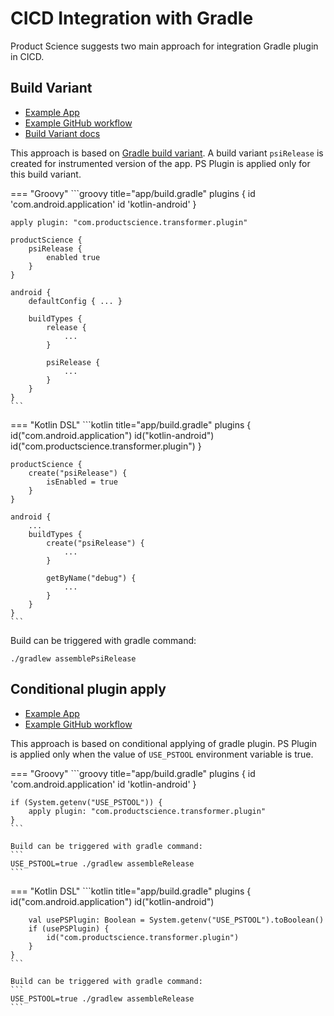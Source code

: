 # CICD Integration with Gradle

Product Science suggests two main approach for integration Gradle plugin in CICD. 

## Build Variant 

* [Example App](https://github.com/product-science/demoapps/tree/main/cicd-examples/android-buildvariant)
* [Example GitHub workflow](https://github.com/product-science/demoapps/blob/main/.github/workflows/cicd-buildvariant.yml)
* [Build Variant docs](/android/gradle/#enabling-the-plugin-by-build-type)


This approach is based on [Gradle build variant](https://developer.android.com/studio/build/build-variants).
A build variant `psiRelease` is created for instrumented version of the app. 
PS Plugin is applied only for this build variant.

=== "Groovy"
    ```groovy title="app/build.gradle"
    plugins {
        id 'com.android.application'
        id 'kotlin-android'
    }

    apply plugin: "com.productscience.transformer.plugin" 

    productScience {
        psiRelease {
            enabled true
        }
    }

    android {
        defaultConfig { ... }

        buildTypes {
            release {
                ...
            }

            psiRelease {
                ...
            }
        }
    }
    ```

=== "Kotlin DSL"
    ```kotlin title="app/build.gradle"
    plugins {
        id("com.android.application")
        id("kotlin-android")
        id("com.productscience.transformer.plugin")
    }

    productScience {
        create("psiRelease") {
            isEnabled = true
        }
    }

    android {
        ...
        buildTypes {
            create("psiRelease") {
                ...
            }

            getByName("debug") {
                ...
            }
        }
    }
    ```


Build can be triggered with gradle command:
```
./gradlew assemblePsiRelease
```


## Conditional plugin apply

* [Example App](https://github.com/product-science/demoapps/tree/main/cicd-examples/android-condition)
* [Example GitHub workflow](https://github.com/product-science/demoapps/blob/main/.github/workflows/cicd-condition.yml)


This approach is based on conditional applying of gradle plugin.
PS Plugin is applied only when the value of `USE_PSTOOL` environment variable is true.

=== "Groovy"
    ```groovy title="app/build.gradle"
    plugins {
        id 'com.android.application'
        id 'kotlin-android'
    }

    if (System.getenv("USE_PSTOOL")) {
        apply plugin: "com.productscience.transformer.plugin" 
    }
    ```

    Build can be triggered with gradle command:
    ```
    USE_PSTOOL=true ./gradlew assembleRelease
    ```

=== "Kotlin DSL"
    ```kotlin title="app/build.gradle"
    plugins {
        id("com.android.application")
        id("kotlin-android")

        val usePSPlugin: Boolean = System.getenv("USE_PSTOOL").toBoolean()
        if (usePSPlugin) {
            id("com.productscience.transformer.plugin")
        }
    }
    ```

    Build can be triggered with gradle command:
    ```
    USE_PSTOOL=true ./gradlew assembleRelease
    ```
